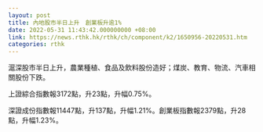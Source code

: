 ```yaml
---
layout: post
title: 內地股市半日上升　創業板升逾1%
date: 2022-05-31 11:43:42.000000000 +08:00
link: https://news.rthk.hk/rthk/ch/component/k2/1650956-20220531.htm
categories: rthk
---
```


滬深股市半日上升，農業種植、食品及飲料股份造好；煤炭、教育、物流、汽車相關股份下跌。

上證綜合指數報3172點，升23點，升幅0.75%。

深證成份指數報11447點，升137點，升幅1.21%。創業板指數報2379點，升28點，升幅1.23%。
